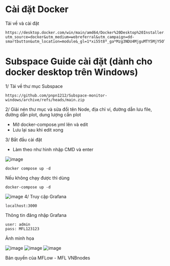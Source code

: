 # Cài đặt Docker
Tải về và cài đặt
```
https://desktop.docker.com/win/main/amd64/Docker%20Desktop%20Installer.exe?utm_source=docker&utm_medium=webreferral&utm_campaign=dd-smartbutton&utm_location=module&_gl=1*xi55t8*_ga*Mzg3NDU4MjguMTY5MjY5OTgxMg..*_ga_XJWPQMJYHQ*MTY5MzI1NDg2NC4zLjAuMTY5MzI1NDg2NC42MC4wLjA
```
# Subspace Guide cài đặt (dành cho docker desktop trên Windows)
1/ Tải về thư mục Subspace
```
https://github.com/pnpn1212/Subspace-monitor-windows/archive/refs/heads/main.zip
```
2/ Giải nén thư mục và sửa đổi tên Node, địa chỉ ví, đường dẫn lưu file, đường dẫn plot, dung lượng cần plot
- Mở docker-compose.yml lên và edit 
- Lưu lại sau khi edit xong

3/ Bắt đầu cài đặt
- Làm theo như hình nhập CMD và enter

![image](https://github.com/pnpn1212/Subspace-monitor-windows/assets/76662222/7c8e766f-4b20-4f5d-bc4d-491fd93c42ce)

```
docker compose up -d
```
Nếu không chạy được thì dùng 
```
docker-compose up -d
```
![image](https://github.com/pnpn1212/Subspace-monitor-windows/assets/76662222/c6f97b18-1fbf-4c89-aeea-bc7b67158a1d)
4/
Truy cập Grafana
```
localhost:3000
```

Thông tin đăng nhập Grafana
```
user: admin
pass: MFL123123
```

Ảnh minh họa

![image](https://github.com/pnpn1212/Subspace-monitor-linux/assets/76662222/cb17be13-2e60-4a98-a978-8d5e631dcd9a)
![image](https://github.com/pnpn1212/Subspace-monitor-linux/assets/76662222/977ef134-b3b5-458e-a4f6-5e7e3ba1a562)
![image](https://github.com/pnpn1212/Subspace-monitor-linux/assets/76662222/ac7b4031-42ec-4e99-9b22-85f8d5a69e5a)

Bản quyền của MFLow - MFL VNBnodes
